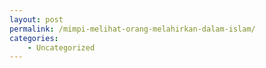```yaml
---
layout: post
permalink: /mimpi-melihat-orang-melahirkan-dalam-islam/
categories:
    - Uncategorized
---
```


